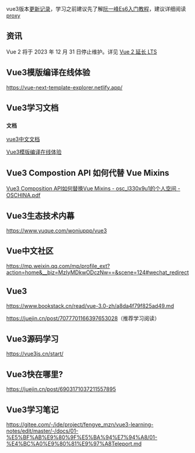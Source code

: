 
vue3版本[更新记录](https://github.com/vuejs/core/blob/main/CHANGELOG.md)，学习之前建议先了解[阮一峰Es6入门教程](https://es6.ruanyifeng.com/)，建议详细阅读[proxy](https://es6.ruanyifeng.com/#docs/proxy)

## 资讯

Vue 2 将于 2023 年 12 月 31 日停止维护。详见 [Vue 2 延长 LTS](https://v2.vuejs.org/lts/)

## Vue3模版编译在线体验

<https://vue-next-template-explorer.netlify.app/>

## Vue3学习文档
### `文档`

[vue3中文文档](https://cn.vuejs.org/guide/introduction.html#what-is-vue)

[Vue3模版编译在线体验](https://vue3js.cn/vue-template-explorer)


## Vue3 Compostion API 如何代替 Vue Mixins

[Vue3 Composition API如何替换Vue Mixins - osc_l330x9u1的个人空间 - OSCHINA.pdf](https://www.yuque.com/attachments/yuque/0/2020/pdf/636979/1594884858405-b9052caa-bd82-4a89-ae75-c9a47f86094f.pdf)

## Vue3生态技术内幕

<https://www.yuque.com/woniuppp/vue3>

## Vue中文社区

<https://mp.weixin.qq.com/mp/profile_ext?action=home&__biz=MzIyMDkwODczNw==&scene=124#wechat_redirect>

## Vue3

<https://www.bookstack.cn/read/vue-3.0-zh/a8da4f79f825ad49.md>

<https://juejin.cn/post/7077701166397653028>（推荐学习阅读）

## Vue3源码学习

<https://vue3js.cn/start/>

## Vue3快在哪里?

<https://juejin.cn/post/6903171037211557895>

## Vue3学习笔记

<https://gitee.com/-/ide/project/fengye_mzn/vue3-learning-notes/edit/master/-/docs/01-%E5%BF%AB%E9%80%9F%E5%BA%94%E7%94%A8/01-%E4%BC%A0%E9%80%81%E9%97%A8Teleport.md>